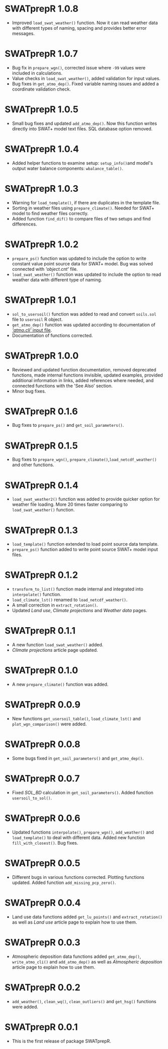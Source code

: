 # SWATprepR 1.0.8
* Improved `load_swat_weather()` function. Now it can read weather data with different types of naming, spacing and provides better error messages.

# SWATprepR 1.0.7
* Bug fix in `prepare_wgn()`, corrected issue where `-99` values were included in calculations.
* Value checks in `load_swat_weather()`, added validation for input values.
* Bug fixes in `get_atmo_dep()`. Fixed variable naming issues and added a coordinate validation check.

# SWATprepR 1.0.5
* Small bug fixes and updated `add_atmo_dep()`. Now this function writes directly into SWAT+ model text files. SQL database option removed.  

# SWATprepR 1.0.4
* Added helper functions to examine setup: `setup_info()`and model's output water balance components: `wbalance_table()`.

# SWATprepR 1.0.3
* Warning for `load_template()`, if there are duplicates in the template file.
* Sorting in weather files using `prepare_climate()`. Needed for SWAT+ model to find weather files correctly.
* Added function `find_dif()` to compare files of two setups and find differences. 

# SWATprepR 1.0.2
* `prepare_ps()` function was updated to include the option to write constant value point source data for SWAT+ model. Bug was solved connected with *'object.cnt'* file. 
* `load_swat_weather()` function was updated to include the option to read weather data with different type of naming.

# SWATprepR 1.0.1

* `sol_to_usersoil()` function was added to read and convert `soils.sol` file to `usersoil` R object.
* `get_atmo_dep()` function was updated according to documentation of [*'atmo.cli'* input file](https://swatplus.gitbook.io/io-docs/introduction/climate/atmo.cli).
* Documentation of functions corrected. 

# SWATprepR 1.0.0

* Reviewed and updated function documentation, removed deprecated functions, made internal functions invisible, updated examples, provided additional information in links, added references where needed, and connected functions with the 'See Also' section.
* Minor bug fixes.

# SWATprepR 0.1.6

* Bug fixes to `prepare_ps()` and `get_soil_parameters()`.

# SWATprepR 0.1.5

* Bug fixes to `prepare_wgn()`, `prepare_climate()`,`load_netcdf_weather()` and other functions. 

# SWATprepR 0.1.4

* `load_swat_weather2()` function was added to provide quicker option for weather file loading. More 20 times faster comparing to `load_swat_weather()` function. 

# SWATprepR 0.1.3

* `load_template()` function extended to load point source data template. 
* `prepare_ps()` function added to write point source SWAT+ model input files.

# SWATprepR 0.1.2

* `transform_to_list()` function made internal and integrated into `interpolate()` function.
* `load_climate_lst()` renamed to `load_netcdf_weather()`.
* A small correction in `extract_rotation()`.
* Updated *Land use*, *Climate projections* and *Weather data* pages.

# SWATprepR 0.1.1

* A new function `load_swat_weather()` added.
* *Climate projections* article page updated. 

# SWATprepR 0.1.0

* A new `prepare_climate()` function was added.

# SWATprepR 0.0.9 

* New functions `get_usersoil_table()`, `load_climate_lst()` and `plot_wgn_comparison()` were added. 

# SWATprepR 0.0.8

* Some bugs fixed in `get_soil_parameters()` and `get_atmo_dep()`.

# SWATprepR 0.0.7

* Fixed *SOL_BD* calculation in `get_soil_parameters()`. Added function `usersoil_to_sol()`. 

# SWATprepR 0.0.6

* Updated functions `interpolate()`, `prepare_wgn()`, `add_weather()` and `load_template()` to deal with different data. Added new function `fill_with_closest()`. Bug fixes. 

# SWATprepR 0.0.5

* Different bugs in various functions corrected. Plotting functions updated. Added function `add_missing_pcp_zero()`.

# SWATprepR 0.0.4

* Land use data functions added `get_lu_points()` and `extract_rotation()` as well as *Land use* article page to explain how to use them.

# SWATprepR 0.0.3

* Atmospheric deposition data functions added `get_atmo_dep()`, `write_atmo_cli()` and `add_atmo_dep()` as well as *Atmospheric deposition* article page to explain how to use them.

# SWATprepR 0.0.2

* `add_weather()`, `clean_wq()`, `clean_outliers()` and `get_hsg()` functions were added. 

# SWATprepR 0.0.1

* This is the first release of package SWATprepR.
